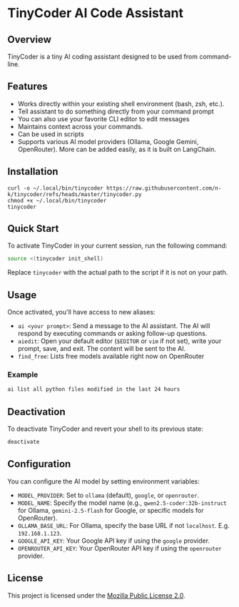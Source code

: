 # TinyCoder AI Code Assistant

## Overview

TinyCoder is a tiny AI coding assistant designed to be used from command-line.

## Features

*   Works directly within your existing shell environment (bash, zsh, etc.).
*   Tell assistant to do something directly from your command prompt
*   You can also use your favorite CLI editor to edit messages
*   Maintains context across your commands.
*   Can be used in scripts
*   Supports various AI model providers (Ollama, Google Gemini, OpenRouter). More can be added easily, as it is built on LangChain.

## Installation
```
curl -o ~/.local/bin/tinycoder https://raw.githubusercontent.com/n-k/tinycoder/refs/heads/master/tinycoder.py
chmod +x ~/.local/bin/tinycoder
tinycoder
```

## Quick Start

To activate TinyCoder in your current session, run the following command:

```bash
source <(tinycoder init_shell)
```

Replace `tinycoder` with the actual path to the script if it is not on your path.

## Usage

Once activated, you'll have access to new aliases:

*   `ai <your prompt>`: Send a message to the AI assistant. The AI will respond by executing commands or asking follow-up questions.
*   `aiedit`: Open your default editor (`$EDITOR` or `vim` if not set), write your prompt, save, and exit. The content will be sent to the AI.
*   `find_free`: Lists free models available right now on OpenRouter

### Example

```bash
ai list all python files modified in the last 24 hours
```

## Deactivation

To deactivate TinyCoder and revert your shell to its previous state:

```bash
deactivate
```

## Configuration

You can configure the AI model by setting environment variables:

*   `MODEL_PROVIDER`: Set to `ollama` (default), `google`, or `openrouter`.
*   `MODEL_NAME`: Specify the model name (e.g., `qwen2.5-coder:32b-instruct` for Ollama, `gemini-2.5-flash` for Google, or specific models for OpenRouter).
*   `OLLAMA_BASE_URL`: For Ollama, specify the base URL if not `localhost`. E.g. `192.168.1.123`.
*   `GOOGLE_API_KEY`: Your Google API key if using the `google` provider.
*   `OPENROUTER_API_KEY`: Your OpenRouter API key if using the `openrouter` provider.

## License

This project is licensed under the [Mozilla Public License 2.0](https://www.mozilla.org/MPL/2.0/).
